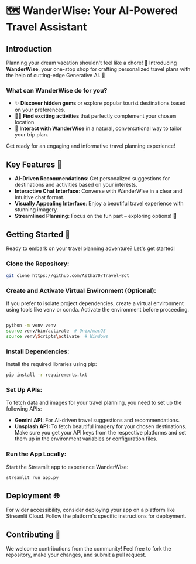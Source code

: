 # 🗺️ **WanderWise**: Your AI-Powered Travel Assistant

## **Introduction**
Planning your dream vacation shouldn't feel like a chore! 👋  Introducing **WanderWise**, your one-stop shop for crafting personalized travel plans with the help of cutting-edge Generative AI. 🧠

### **What can WanderWise do for you?**
- ✨ **Discover hidden gems** or explore popular tourist destinations based on your preferences.
- 🏄‍♀️ **Find exciting activities** that perfectly complement your chosen location.
- 💬 **Interact with WanderWise** in a natural, conversational way to tailor your trip plan.

Get ready for an engaging and informative travel planning experience!

## **Key Features 🧭**
- **AI-Driven Recommendations**: Get personalized suggestions for destinations and activities based on your interests.
- **Interactive Chat Interface**: Converse with WanderWise in a clear and intuitive chat format.
- **Visually Appealing Interface**: Enjoy a beautiful travel experience with stunning imagery.
- **Streamlined Planning**: Focus on the fun part – exploring options! 🎉

## **Getting Started 🚀**
Ready to embark on your travel planning adventure? Let's get started!

### **Clone the Repository:**

```bash
git clone https://github.com/Astha70/Travel-Bot
```
### **Create and Activate Virtual Environment (Optional):**

If you prefer to isolate project dependencies, create a virtual environment using tools like venv or conda. Activate the environment before proceeding.

```Bash

python -m venv venv
source venv/bin/activate  # Unix/macOS
source venv\Scripts\activate  # Windows
```
### **Install Dependencies:**

Install the required libraries using pip:

```Bash
pip install -r requirements.txt
```

### **Set Up APIs:**
To fetch data and images for your travel planning, you need to set up the following APIs:

- **Gemini API:** For AI-driven travel suggestions and recommendations.
- **Unsplash API:** To fetch beautiful imagery for your chosen destinations.
Make sure you get your API keys from the respective platforms and set them up in the environment variables or configuration files.

### **Run the App Locally:**

Start the Streamlit app to experience WanderWise:

```Bash
streamlit run app.py
```

## **Deployment 🌐**
For wider accessibility, consider deploying your app on a platform like Streamlit Cloud. Follow the platform's specific instructions for deployment.

## **Contributing 🤝**
We welcome contributions from the community! Feel free to fork the repository, make your changes, and submit a pull request.
